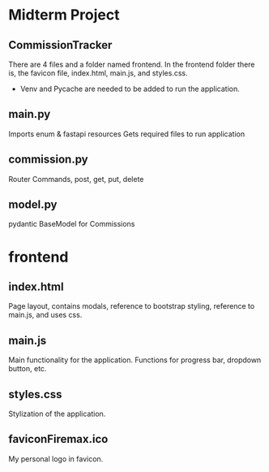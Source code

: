 # Midterm Project 
## CommissionTracker

There are 4 files and a folder named frontend. In the frontend folder there is, the favicon file, index.html, main.js, and styles.css.

- Venv and Pycache are needed to be added to run the application.

## main.py
Imports enum & fastapi resources
Gets required files to run application
  
## commission.py
Router Commands, post, get, put, delete

## model.py
pydantic BaseModel for Commissions

# frontend

## index.html
Page layout, contains modals, reference to bootstrap styling, reference to main.js, and uses css.

## main.js
Main functionality for the application. Functions for progress bar, dropdown button, etc.

## styles.css
Stylization of the application.

## faviconFiremax.ico

My personal logo in favicon.





